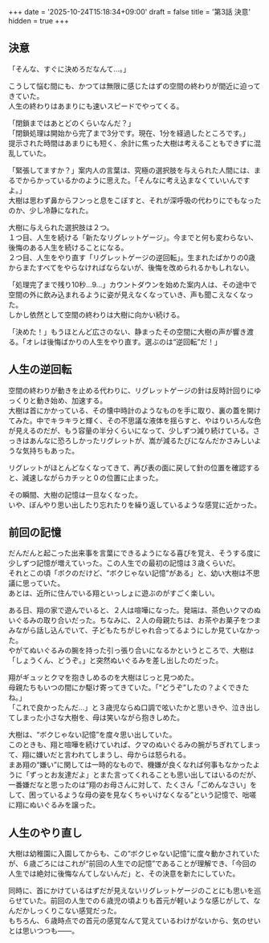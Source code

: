+++
date = '2025-10-24T15:18:34+09:00'
draft = false
title = '第3話 決意'
hidden = true
+++

## 決意
「そんな、すぐに決めろだなんて…。」

こうして悩む間にも、かつては無限に感じたはずの空間の終わりが間近に迫ってきていた。  
人生の終わりはあまりにも速いスピードでやってくる。

「閉鎖まではあとどのくらいなんだ？」  
「閉鎖処理は開始から完了まで3分です。現在、1分を経過したところです。」  
提示された時間はあまりにも短く、余計に焦った大樹は考えることもできずに混乱していた。

「緊張してますか？」案内人の言葉は、究極の選択肢を与えられた人間には、まるでからかっているかのように思えた。「そんなに考え込まなくていいんですよ。」  
大樹は思わず鼻からフンっと息をこぼすと、それが深呼吸の代わりにでもなったのか、少し冷静になれた。

大樹に与えられた選択肢は２つ。  
１つ目、人生を続ける「新たなリグレットゲージ」。今までと何も変わらない、後悔のある人生を続けることになる。  
２つ目、人生をやり直す「リグレットゲージの逆回転」。生まれたばかりの0歳からまたすべてをやらなければならないが、後悔を改められるかもしれない。

「処理完了まで残り10秒…9…」カウントダウンを始めた案内人は、その途中で空間の外に飲み込まれるように姿が見えなくなっていき、声も聞こえなくなった。  
しかし依然として空間の終わりは大樹に向かい続ける。

「決めた！」もうほとんど広さのない、静まったその空間に大樹の声が響き渡る。「オレは後悔ばかりの人生をやり直す。選ぶのは“逆回転”だ！」

## 人生の逆回転

空間の終わりが動きを止める代わりに、リグレットゲージの針は反時計回りにゆっくりと動き始め、加速する。  
大樹は首にかかっている、その懐中時計のようなものを手に取り、裏の蓋を開けてみた。中でキラキラと輝く、その不思議な液体を揺らすと、やはりいろんな色が見えるのだが、もう容量の半分くらいになって、少しずつ減り続けている。さっきはあんなに恐ろしかったリグレットが、嵩が減るたびになんだかさみしいような気持ちもあった。

リグレットがほとんどなくなってきて、再び表の面に戻して針の位置を確認すると、減速しながらカチッと０の位置に止まった。

その瞬間、大樹の記憶は一旦なくなった。  
いや、ぼんやり思い出したり忘れたりを繰り返しているような感覚に近かった。

## 前回の記憶

だんだんと起こった出来事を言葉にできるようになる喜びを覚え、そうする度に少しずつ記憶が増えていった。この人生での最初の記憶は３歳くらいだ。  
それとこの頃「ボクのだけど、“ボクじゃない記憶”がある」と、幼い大樹は不思議に思っていた。  
あとは、近所に住んでいる翔といっしょに遊ぶのがすごく楽しい。

ある日、翔の家で遊んでいると、２人は喧嘩になった。発端は、茶色いクマのぬいぐるみの取り合いだった。ちなみに、２人の母親たちは、お茶やお菓子をつまみながら話し込んでいて、子どもたちがじゃれ合ってるようにしか見ていなかった。  
やがてぬいぐるみの腕を持った引っ張り合いになるかというところで、大樹は「しょうくん、どうぞ。」と突然ぬいぐるみを差し出したのだった。

翔がギュッとクマを抱きしめるのを大樹はじっと見つめた。  
母親たちもいつの間にか駆け寄ってきていた。「“どうぞ”したの？よくできたね。」  
「これで良かったんだ…」と３歳児ならぬ口調で呟いたかと思いきや、泣き出してしまった小さな大樹を、母は笑いながら抱きしめた。

大樹は、“ボクじゃない記憶”を度々思い出していた。  
このときも、翔と喧嘩を続けていれば、クマのぬいぐるみの腕がちぎれてしまって、翔に嫌いだと言われてしまうし、母からは怒られる。  
まあ翔の“嫌い”に関しては一時的なもので、機嫌が良くなれば何事もなかったように「ずっとお友達だよ」とまた言ってくれることも思い出してはいるのだが、一番嫌だなと思ったのは“翔のお母さんに対して、たくさん「ごめんなさい」をして、困っているような母の姿を見なくちゃいけなくなる”という記憶で、咄嗟に翔にぬいぐるみを譲った。

## 人生のやり直し

大樹は幼稚園に入園してからも、この“ボクじゃない記憶”に度々動かされていたが、６歳ごろにはこれが“前回の人生での記憶”であることが理解でき、「今回の人生では絶対に後悔なんてしないんだ」と、その決意を新たにしていた。

同時に、首にかけているはずだが見えないリグレットゲージのことにも思いを巡らせていた。前回の人生での６歳児の頃よりも首元が軽いような感じがして、なんだかしっくりこない感覚だった。  
もちろん、６歳時点での首元の感覚なんて覚えているわけがないから、気のせいとは思いつつも——。